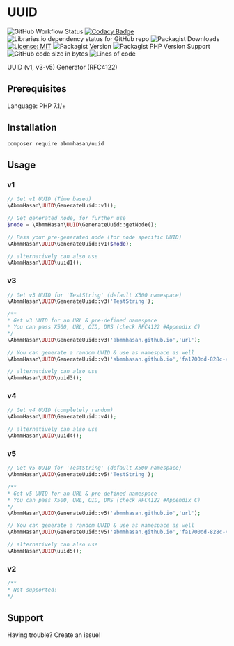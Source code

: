 # UUID

![GitHub Workflow Status](https://img.shields.io/github/actions/workflow/status/abmmhasan/uuid/ci.yml?branch=main)
[![Codacy Badge](https://app.codacy.com/project/badge/Grade/b94b63f507ff4b91be4353e3a98c3fe3)](https://www.codacy.com/gh/abmmhasan/UUID/dashboard?utm_source=github.com&amp;utm_medium=referral&amp;utm_content=abmmhasan/UUID&amp;utm_campaign=Badge_Grade)
![Libraries.io dependency status for GitHub repo](https://img.shields.io/librariesio/github/abmmhasan/uuid)
![Packagist Downloads](https://img.shields.io/packagist/dt/abmmhasan/uuid)
[![License: MIT](https://img.shields.io/badge/License-MIT-green.svg)](https://opensource.org/licenses/MIT)
![Packagist Version](https://img.shields.io/packagist/v/abmmhasan/uuid)
![Packagist PHP Version Support](https://img.shields.io/packagist/php-v/abmmhasan/uuid)
![GitHub code size in bytes](https://img.shields.io/github/languages/code-size/abmmhasan/uuid)
![Lines of code](https://img.shields.io/tokei/lines/github/abmmhasan/uuid)

UUID (v1, v3-v5) Generator (RFC4122)


## Prerequisites

Language: PHP 7.1/+

## Installation

```
composer require abmmhasan/uuid
```

## Usage

### v1

```php
// Get v1 UUID (Time based)
\AbmmHasan\UUID\GenerateUuid::v1();

// Get generated node, for further use
$node = \AbmmHasan\UUID\GenerateUuid::getNode();

// Pass your pre-generated node (for node specific UUID)
\AbmmHasan\UUID\GenerateUuid::v1($node);

// alternatively can also use
\AbmmHasan\UUID\uuid1();
```

### v3

```php
// Get v3 UUID for 'TestString' (default X500 namespace)
\AbmmHasan\UUID\GenerateUuid::v3('TestString');

/**
* Get v3 UUID for an URL & pre-defined namespace
* You can pass X500, URL, OID, DNS (check RFC4122 #Appendix C)
*/
\AbmmHasan\UUID\GenerateUuid::v3('abmmhasan.github.io','url');

// You can generate a random UUID & use as namespace as well
\AbmmHasan\UUID\GenerateUuid::v3('abmmhasan.github.io','fa1700dd-828c-4d1b-8e6d-a6104807da90');

// alternatively can also use
\AbmmHasan\UUID\uuid3();
```

### v4

```php
// Get v4 UUID (completely random)
\AbmmHasan\UUID\GenerateUuid::v4();

// alternatively can also use
\AbmmHasan\UUID\uuid4();
```

### v5

```php
// Get v5 UUID for 'TestString' (default X500 namespace)
\AbmmHasan\UUID\GenerateUuid::v5('TestString');

/**
* Get v5 UUID for an URL & pre-defined namespace
* You can pass X500, URL, OID, DNS (check RFC4122 #Appendix C)
*/
\AbmmHasan\UUID\GenerateUuid::v5('abmmhasan.github.io','url');

// You can generate a random UUID & use as namespace as well
\AbmmHasan\UUID\GenerateUuid::v5('abmmhasan.github.io','fa1700dd-828c-4d1b-8e6d-a6104807da90');

// alternatively can also use
\AbmmHasan\UUID\uuid5();
```

### v2

```php
/** 
* Not supported! 
*/
```

## Support

Having trouble? Create an issue!
